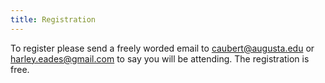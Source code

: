 ```yaml
--- 
title: Registration
---
```


To register please send a freely worded email to <caubert@augusta.edu> or <harley.eades@gmail.com> 
to say you will be attending. The registration is free.